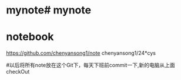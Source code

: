 # mynote# mynote
# notebook

https://github.com/chenyansong1/note
chenyansong1/24*cys

#以后将所有note放在这个Git下，每天下班前commit一下,新的电脑从上面checkOut
